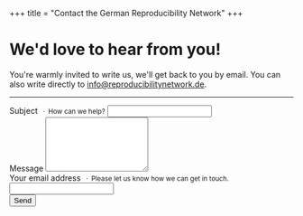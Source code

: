+++
title = "Contact the German Reproducibility Network"
+++

# We'd love to hear from you!

You're warmly invited to write us, we'll get back to you by email. You can also write directly to [info@reproducibilitynetwork.de](mailto:info@reproducibilitynetwork.de).

----

<form>
  <div class="form-row">
    <div class="form-group col">
      <label for="subject">Subject</label>
      <small class="text-muted mb-2">&ensp;·&ensp;How can we help?</small>
      <input type="text" class="form-control form-control-lg" id="subject">
    </div>
  </div>
  <div class="form-row">
    <div class="form-group col">
      <label for="message">Message</label>
      <small class="text-muted mb-2"></small>
      <textarea class="form-control" id="message" rows="6"></textarea>
    </div>
  </div>
  <div class="form-row">
    <div class="form-group col">
      <label for="email">Your email address</label>
      <small class="text-muted mb-2">&ensp;·&ensp;Please let us know how we can get in touch.</small>
      <input type="email" class="form-control" id="email">
    </div>
  </div>
  <div>
    <button type="submit" class="btn btn-outline-primary btn-block mt-4">Send</button>
  </div>
</form>
